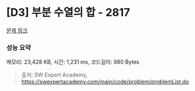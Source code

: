 # [D3] 부분 수열의 합 - 2817 

[문제 링크](https://swexpertacademy.com/main/code/problem/problemDetail.do?contestProbId=AV7IzvG6EksDFAXB) 

### 성능 요약

메모리: 23,428 KB, 시간: 1,231 ms, 코드길이: 980 Bytes



> 출처: SW Expert Academy, https://swexpertacademy.com/main/code/problem/problemList.do